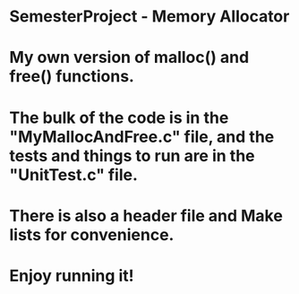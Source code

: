 # SemesterProject - Memory Allocator

# My own version of malloc() and free() functions. 
# The bulk of the code is in the "MyMallocAndFree.c" file, and the tests and things to run are in the "UnitTest.c" file. 
# There is also a header file and Make lists for convenience. 
# Enjoy running it!
